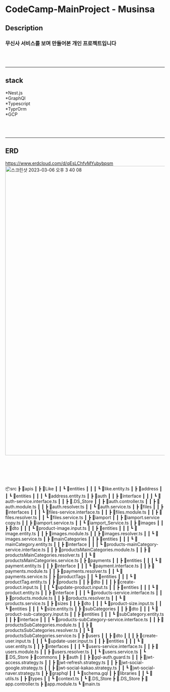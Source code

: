 <h1> CodeCamp-MainProject - Musinsa </h1>

## Description

### 무신사 서비스를 보며 만들어본 개인 프로젝트입니다
<br/><br/>

---------------------



## stack
 *Nest.js <br/>
 *GraphQl<br/>
 *Typescript<br/>
 *TyprOrm<br/>
 *GCP<br/>
 <br/><br/><br/>
 
 
 ----------------------
 
 ## ERD
 https://www.erdcloud.com/d/qEsLChfvMYubybpsm
<img width="916" alt="스크린샷 2023-03-06 오후 3 40 08" src="https://user-images.githubusercontent.com/113571059/223037721-5d62367e-5708-44fe-b4a2-e98a895db9ee.png">

<br/><br/><br/><br/>


📦src
 ┣ 📂apis
 ┃ ┣ 📂Like
 ┃ ┃ ┗ 📂entities
 ┃ ┃ ┃ ┗ 📜like.entity.ts
 ┃ ┣ 📂address
 ┃ ┃ ┗ 📂entities
 ┃ ┃ ┃ ┗ 📜address.entity.ts
 ┃ ┣ 📂auth
 ┃ ┃ ┣ 📂interface
 ┃ ┃ ┃ ┗ 📜auth-service.interface.ts
 ┃ ┃ ┣ 📜.DS_Store
 ┃ ┃ ┣ 📜auth.controller.ts
 ┃ ┃ ┣ 📜auth.module.ts
 ┃ ┃ ┣ 📜auth.resolver.ts
 ┃ ┃ ┗ 📜auth.service.ts
 ┃ ┣ 📂files
 ┃ ┃ ┣ 📂interfaces
 ┃ ┃ ┃ ┗ 📜files-service.interface.ts
 ┃ ┃ ┣ 📜files.module.ts
 ┃ ┃ ┣ 📜files.resolver.ts
 ┃ ┃ ┗ 📜files.service.ts
 ┃ ┣ 📂iamport
 ┃ ┃ ┣ 📜iamport.service copy.ts
 ┃ ┃ ┣ 📜iamport.service.ts
 ┃ ┃ ┗ 📜iamport_Service.ts
 ┃ ┣ 📂images
 ┃ ┃ ┣ 📂dto
 ┃ ┃ ┃ ┗ 📜product-image.input.ts
 ┃ ┃ ┣ 📂entities
 ┃ ┃ ┃ ┗ 📜image.entity.ts
 ┃ ┃ ┣ 📜images.module.ts
 ┃ ┃ ┣ 📜images.resolver.ts
 ┃ ┃ ┗ 📜images.service.ts
 ┃ ┣ 📂mainCategories
 ┃ ┃ ┣ 📂entities
 ┃ ┃ ┃ ┗ 📜mainCategory.entity.ts
 ┃ ┃ ┣ 📂interface
 ┃ ┃ ┃ ┗ 📜products-mainCategory-service.interface.ts
 ┃ ┃ ┣ 📜productsMainCategories.module.ts
 ┃ ┃ ┣ 📜productsMainCategories.resolver.ts
 ┃ ┃ ┗ 📜productsMainCategories.service.ts
 ┃ ┣ 📂payments
 ┃ ┃ ┣ 📂entities
 ┃ ┃ ┃ ┗ 📜payment.entity.ts
 ┃ ┃ ┣ 📂interface
 ┃ ┃ ┃ ┗ 📜payment.interface.ts
 ┃ ┃ ┣ 📜payments.module.ts
 ┃ ┃ ┣ 📜payments.resolver.ts
 ┃ ┃ ┗ 📜payments.service.ts
 ┃ ┣ 📂productTags
 ┃ ┃ ┗ 📂entities
 ┃ ┃ ┃ ┗ 📜productTag.entity.ts
 ┃ ┣ 📂products
 ┃ ┃ ┣ 📂dto
 ┃ ┃ ┃ ┣ 📜create-product.input.ts
 ┃ ┃ ┃ ┗ 📜update-product.input.ts
 ┃ ┃ ┣ 📂entities
 ┃ ┃ ┃ ┗ 📜product.entity.ts
 ┃ ┃ ┣ 📂interface
 ┃ ┃ ┃ ┗ 📜products-service.interface.ts
 ┃ ┃ ┣ 📜products.module.ts
 ┃ ┃ ┣ 📜products.resolver.ts
 ┃ ┃ ┗ 📜products.service.ts
 ┃ ┣ 📂sizes
 ┃ ┃ ┣ 📂dto
 ┃ ┃ ┃ ┗ 📜product-size.input.ts
 ┃ ┃ ┗ 📂entities
 ┃ ┃ ┃ ┗ 📜size.entity.ts
 ┃ ┣ 📂subCategories
 ┃ ┃ ┣ 📂dto
 ┃ ┃ ┃ ┗ 📜product-sub-category.input.ts
 ┃ ┃ ┣ 📂entities
 ┃ ┃ ┃ ┗ 📜subCategory.entity.ts
 ┃ ┃ ┣ 📂interface
 ┃ ┃ ┃ ┗ 📜products-subCategory-service.interface.ts
 ┃ ┃ ┣ 📜productsSubCategories.module.ts
 ┃ ┃ ┣ 📜productsSubCategories.resolver.ts
 ┃ ┃ ┗ 📜productsSubCategories.service.ts
 ┃ ┣ 📂users
 ┃ ┃ ┣ 📂dto
 ┃ ┃ ┃ ┣ 📜create-user.input.ts
 ┃ ┃ ┃ ┗ 📜update-user.input.ts
 ┃ ┃ ┣ 📂entities
 ┃ ┃ ┃ ┗ 📜user.entity.ts
 ┃ ┃ ┣ 📂interfaces
 ┃ ┃ ┃ ┗ 📜users-service.interface.ts
 ┃ ┃ ┣ 📜users.module.ts
 ┃ ┃ ┣ 📜users.resolver.ts
 ┃ ┃ ┗ 📜users.service.ts
 ┃ ┗ 📜.DS_Store
 ┣ 📂commons
 ┃ ┣ 📂auth
 ┃ ┃ ┣ 📜gql-auth.guard.ts
 ┃ ┃ ┣ 📜jwt-access.strategy.ts
 ┃ ┃ ┣ 📜jwt-refresh.strategy.ts
 ┃ ┃ ┣ 📜jwt-social-google.strategy.ts
 ┃ ┃ ┣ 📜jwt-social-kakao.strategy.ts
 ┃ ┃ ┗ 📜jwt-social-naver.strategy.ts
 ┃ ┣ 📂graphql
 ┃ ┃ ┗ 📜schema.gql
 ┃ ┣ 📂libraries
 ┃ ┃ ┗ 📜utils.ts
 ┃ ┣ 📂types
 ┃ ┃ ┗ 📜context.ts
 ┃ ┗ 📜.DS_Store
 ┣ 📜.DS_Store
 ┣ 📜app.controller.ts
 ┣ 📜app.module.ts
 ┗ 📜main.ts
